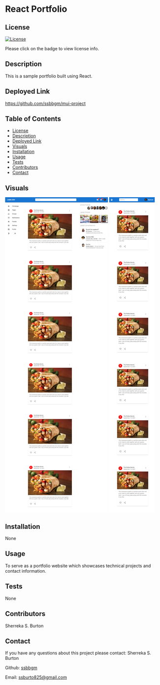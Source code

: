 # React Portfolio 

## License
   [![License](https://img.shields.io/badge/License-MIT-yellow.svg)](https://opensource.org/licenses/MIT)

   Please click on the badge to view license info.
   

## Description
This is a sample portfolio built using React.

## Deployed Link
https://github.com/ssbbgm/mui-project

## Table of Contents

- [License](#license)
- [Description](#description)
- [Deployed Link](#deployed-link)
- [Visuals](#visuals)
- [Installation](#installation)
- [Usage](#usage)
- [Tests](#tests)
- [Contributors](#contributors)
- [Contact](#contact)


## Visuals
![This is a screenshot/demo of the project.](./src/Images/WebVersion.png)
![This is a screenshot/demo of the project.](./src/Images/MobileVersion.png)

## Installation
None

## Usage
To serve as a portfolio website which showcases technical projects and contact information.

## Tests

None

## Contributors

Sherreka S. Burton

## Contact

If you have any questions about this project please contact: Sherreka S. Burton

Github: [ssbbgm](http://github.com/ssbbgm)

Email: ssburto825@gmail.com
